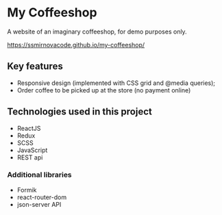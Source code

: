 # My Coffeeshop 

A website of an imaginary coffeeshop, for demo purposes only.

https://ssmirnovacode.github.io/my-coffeeshop/

## Key features
- Responsive design (implemented with CSS grid and @media queries);
- Order coffee to be picked up at the store (no payment online)

## Technologies used in this project
 - ReactJS
 - Redux
 - SCSS
 - JavaScript
 - REST api

### Additional libraries
 - Formik
 - react-router-dom
 - json-server API


